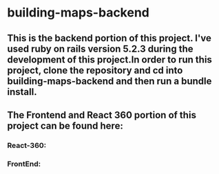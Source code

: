 # building-maps-backend
## This is the backend portion of this project. I've used ruby on rails version 5.2.3 during the development of this project.In order to run this project, clone the repository and cd into building-maps-backend and then run a bundle install.
## The Frontend and React 360 portion of this project can be found here:

### React-360: 
### FrontEnd: 
